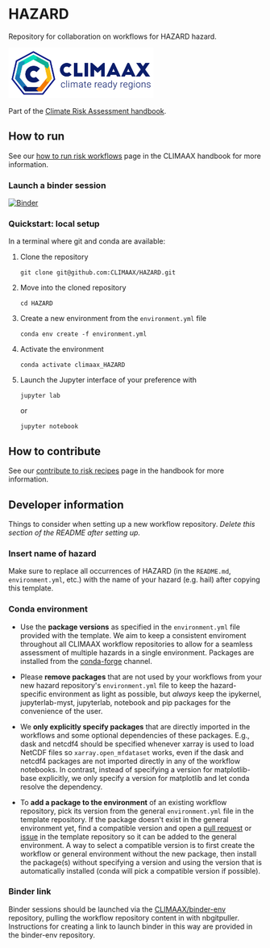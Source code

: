 # HAZARD

Repository for collaboration on workflows for HAZARD hazard.

[<img src="https://raw.githubusercontent.com/CLIMAAX/crabook/main/crabook/logo.png" height="100" />](https://climaax.eu)

Part of the [Climate Risk Assessment handbook](https://handbook.climaax.eu/).


## How to run

See our [how to run risk workflows](https://handbook.climaax.eu/notebooks/workflows_how_to.html) page in the CLIMAAX handbook for more information.

### Launch a binder session

[![Binder](https://mybinder.org/badge_logo.svg)](INSERT-LINK-FOR-HAZARD-HERE-SEE-BELOW)

### Quickstart: local setup

In a terminal where git and conda are available:

1.  Clone the repository

        git clone git@github.com:CLIMAAX/HAZARD.git

2.  Move into the cloned repository

        cd HAZARD

3.  Create a new environment from the `environment.yml` file

        conda env create -f environment.yml

4.  Activate the environment

        conda activate climaax_HAZARD

5.  Launch the Jupyter interface of your preference with

        jupyter lab

    or

        jupyter notebook


## How to contribute

See our [contribute to risk recipes](https://handbook.climaax.eu/community/contribute.html) page in the handbook for more information.



## Developer information

Things to consider when setting up a new workflow repository. *Delete this section of the README after setting up.*

### Insert name of hazard

Make sure to replace all occurrences of HAZARD (in the `README.md`, `environment.yml`, etc.) with the name of your hazard (e.g. hail) after copying this template.

### Conda environment

- Use the **package versions** as specified in the `environment.yml` file provided with the template.
  We aim to keep a consistent enviroment throughout all CLIMAAX workflow repositories to allow for a seamless assessment of multiple hazards in a single environment.
  Packages are installed from the [conda-forge](https://conda-forge.org/) channel.

- Please **remove packages** that are not used by your workflows from your new hazard repository's `environment.yml` file to keep the hazard-specific environment as light as possible, but *always* keep the ipykernel, jupyterlab-myst, jupyterlab, notebook and pip packages for the convenience of the user.

- We **only explicitly specify packages** that are directly imported in the workflows and some optional dependencies of these packages.
  E.g., dask and netcdf4 should be specified whenever xarray is used to load NetCDF files so `xarray.open_mfdataset` works, even if the dask and netcdf4 packages are not imported directly in any of the workflow notebooks.
  In contrast, instead of specifying a version for matplotlib-base explicitly, we only specify a version for matplotlib and let conda resolve the dependency.

- To **add a package to the environment** of an existing workflow repository, pick its version from the general `environment.yml` file in the template repository.
  If the package doesn't exist in the general environment yet, find a compatible version and open a [pull request](https://github.com/CLIMAAX/workflow_template/pulls) or [issue](https://github.com/CLIMAAX/workflow_template/issues) in the template repository so it can be added to the general environment.
  A way to select a compatible version is to first create the workflow or general environment without the new package, then install the package(s) without specifying a version and using the version that is automatically installed (conda will pick a compatible version if possible).

### Binder link

Binder sessions should be launched via the [CLIMAAX/binder-env](https://github.com/CLIMAAX/binder-env) repository, pulling the workflow repository content in with nbgitpuller.
Instructions for creating a link to launch binder in this way are provided in the binder-env repository.
